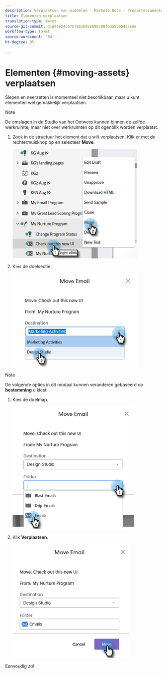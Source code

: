 ```yaml
---
description: Verplaatsen van middelen - Marketo Docs - Productdocumentatie
title: Elementen verplaatsen
translation-type: tm+mt
source-git-commit: d1d74e24c07578b1b0c2696c08fe5a5be543cce8
workflow-type: tm+mt
source-wordcount: '84'
ht-degree: 0%

---
```



# Elementen {#moving-assets} verplaatsen

Slepen en neerzetten is momenteel niet beschikbaar, maar u kunt elementen wel gemakkelijk verplaatsen.

>[!NOTE]
>
>De omslagen in de Studio van het Ontwerp kunnen binnen de zelfde werkruimte, maar niet over werkruimten op dit ogenblik worden verplaatst.

1. Zoek in de structuur het element dat u wilt verplaatsen. Klik er met de rechtermuisknop op en selecteer **Move**.

   ![](assets/moving-assets-1.png)

1. Kies de doelsectie.

   ![](assets/moving-assets-2.png)

>[!NOTE]
>
>De volgende opties in dit modaal kunnen veranderen gebaseerd op **bestemming** u kiest.

1. Kies de doelmap.

   ![](assets/moving-assets-3.png)

1. Klik **Verplaatsen**.

   ![](assets/moving-assets-4.png)

Eenvoudig zo!
